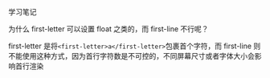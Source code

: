 学习笔记

为什么 first-letter 可以设置 float 之类的，而 first-line 不行呢？

first-letter 是将`<first-letter>a</first-letter>`包裹首个字符，而 first-line 则不能使用这种方式，因为首行字符数是不可控的，不同屏幕尺寸或者字体大小会影响首行渲染
